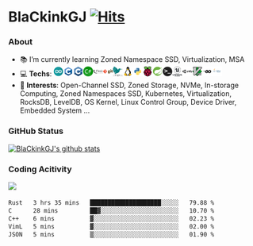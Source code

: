# BlaCkinkGJ [![Hits](https://hits.seeyoufarm.com/api/count/incr/badge.svg?url=https%3A%2F%2Fgithub.com%2FBlaCkinkGJ%2Fhit-counter)](https://hits.seeyoufarm.com)

<!--
**BlaCkinkGJ/BlaCkinkGJ** is a ✨ _special_ ✨ repository because its `README.md` (this file) appears on your GitHub profile.

Here are some ideas to get you started:

- 🔭 I’m currently working on ...
- 🌱 I’m currently learning ...
- 👯 I’m looking to collaborate on ...
- 🤔 I’m looking for help with ...
- 💬 Ask me about ...
- 📫 How to reach me: ...
- 😄 Pronouns: ...
- ⚡ Fun fact: ...
-->

### About

- :books: I’m currently learning Zoned Namespace SSD, Virtualization, MSA
- :computer: **Techs**: <img height="20" src="https://raw.githubusercontent.com/github/explore/80688e429a7d4ef2fca1e82350fe8e3517d3494d/topics/arduino/arduino.png"><img height="20" src="https://raw.githubusercontent.com/github/explore/80688e429a7d4ef2fca1e82350fe8e3517d3494d/topics/c/c.png"><img height="20" src="https://raw.githubusercontent.com/github/explore/80688e429a7d4ef2fca1e82350fe8e3517d3494d/topics/cpp/cpp.png"><img height="20" src="https://raw.githubusercontent.com/github/explore/80688e429a7d4ef2fca1e82350fe8e3517d3494d/topics/csharp/csharp.png"><img height="20" src="https://raw.githubusercontent.com/github/explore/80688e429a7d4ef2fca1e82350fe8e3517d3494d/topics/flask/flask.png"><img height="20" src="https://raw.githubusercontent.com/github/explore/80688e429a7d4ef2fca1e82350fe8e3517d3494d/topics/git/git.png"><img height="20" src="https://raw.githubusercontent.com/github/explore/80688e429a7d4ef2fca1e82350fe8e3517d3494d/topics/latex/latex.png"><img height="20" src="https://raw.githubusercontent.com/github/explore/80688e429a7d4ef2fca1e82350fe8e3517d3494d/topics/linux/linux.png"><img height="20" src="https://raw.githubusercontent.com/github/explore/80688e429a7d4ef2fca1e82350fe8e3517d3494d/topics/python/python.png"><img height="20" src="https://raw.githubusercontent.com/github/explore/80688e429a7d4ef2fca1e82350fe8e3517d3494d/topics/raspberry-pi/raspberry-pi.png"><img height="20" src="https://raw.githubusercontent.com/github/explore/80688e429a7d4ef2fca1e82350fe8e3517d3494d/topics/spring-boot/spring-boot.png"><img height="20" src="https://raw.githubusercontent.com/github/explore/d92924b1d925bb134e308bd29c9de6c302ed3beb/topics/terminal/terminal.png"><img height="20" src="https://raw.githubusercontent.com/github/explore/80688e429a7d4ef2fca1e82350fe8e3517d3494d/topics/unreal-engine/unreal-engine.png"><img height="20" src="https://raw.githubusercontent.com/github/explore/80688e429a7d4ef2fca1e82350fe8e3517d3494d/topics/unity/unity.png"><img height="20" src="https://raw.githubusercontent.com/github/explore/80688e429a7d4ef2fca1e82350fe8e3517d3494d/topics/vim/vim.png"><img height="20" src="https://raw.githubusercontent.com/github/explore/80688e429a7d4ef2fca1e82350fe8e3517d3494d/topics/go/go.png"><img height="20" src="https://raw.githubusercontent.com/github/explore/80688e429a7d4ef2fca1e82350fe8e3517d3494d/topics/java/java.png">
- :pushpin: **Interests**: Open-Channel SSD, Zoned Storage, NVMe, In-storage Computing, Zoned Namespaces SSD, Kubernetes, Virtualization, RocksDB, LevelDB, OS Kernel, Linux Control Group, Device Driver, Embedded System ...

### GitHub Status

[![BlaCkinkGJ's github stats](https://github-readme-stats.vercel.app/api?username=BlaCkinkGJ)](https://github.com/BlaCkinkGJ/github-readme-stats)

### Coding Acitivity

<img height="400" img src="https://wakatime.com/share/@BlaCkinkGJ/81c9acfb-f18d-487f-97f9-374eafbf822d.svg">

<!--START_SECTION:waka-->
```text
Rust   3 hrs 35 mins   ████████████████████░░░░░   79.88 % 
C      28 mins         ██▓░░░░░░░░░░░░░░░░░░░░░░   10.70 % 
C++    6 mins          ▓░░░░░░░░░░░░░░░░░░░░░░░░   02.23 % 
VimL   5 mins          ▓░░░░░░░░░░░░░░░░░░░░░░░░   02.00 % 
JSON   5 mins          ▒░░░░░░░░░░░░░░░░░░░░░░░░   01.90 % 
```
<!--END_SECTION:waka-->

